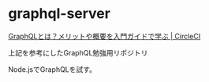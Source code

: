 # graphql-server

[GraphQLとは？メリットや概要を入門ガイドで学ぶ \| CircleCI](https://circleci.com/ja/blog/introduction-to-graphql/)

上記を参考にしたGraphQL勉強用リポジトリ

Node.jsでGraphQLを試す。
